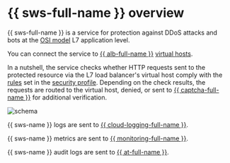 # {{ sws-full-name }} overview

{{ sws-full-name }} is a service for protection against DDoS attacks and bots at the [OSI model](https://en.wikipedia.org/wiki/OSI_model) L7 application level.

You can connect the service to [{{ alb-full-name }}](../../application-load-balancer/) [virtual hosts](../../application-load-balancer/concepts/http-router.md#virtual-host).

In a nutshell, the service checks whether HTTP requests sent to the protected resource via the L7 load balancer's virtual host comply with the [rules](rules.md) set in the [security profile](profiles.md). Depending on the check results, the requests are routed to the virtual host, denied, or sent to [{{ captcha-full-name }}](../../smartcaptcha/) for additional verification.

![schema](../../_assets/smartwebsecurity/schema.svg)

{{ sws-name }} logs are sent to [{{ cloud-logging-full-name }}](../../logging/).

{{ sws-name }} metrics are sent to [{{ monitoring-full-name }}](../../monitoring/).

{{ sws-name }} audit logs are sent to [{{ at-full-name }}](../../audit-trails/).
